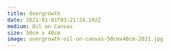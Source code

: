 ```yaml
---
title: Overgrowth
date: 2021-01-01T03:21:24.192Z
medium: Oil on Canvas
size: 50cm x 40cm
image: overgrowth-oil-on-canvas-50cmx40cm-2021.jpg
---
```

